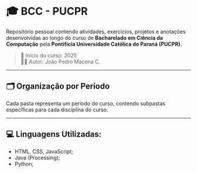 # 🎓 BCC - PUCPR

Repositório pessoal contendo atividades, exercícios, projetos e anotações desenvolvidas ao longo do curso de **Bacharelado em Ciência da Computação** pela **Pontifícia Universidade Católica do Paraná (PUCPR)**.

> 📍 Início do curso: 2025  
> 👨‍💻 Autor: João Pedro Macena C.

---

## 🗂️ Organização por Período

Cada pasta representa um período do curso, contendo subpastas específicas para cada disciplina do curso.

---

## 💻 Linguagens Utilizadas:
- HTML, CSS, JavaScript;
- Java (Processing);
- Python;
